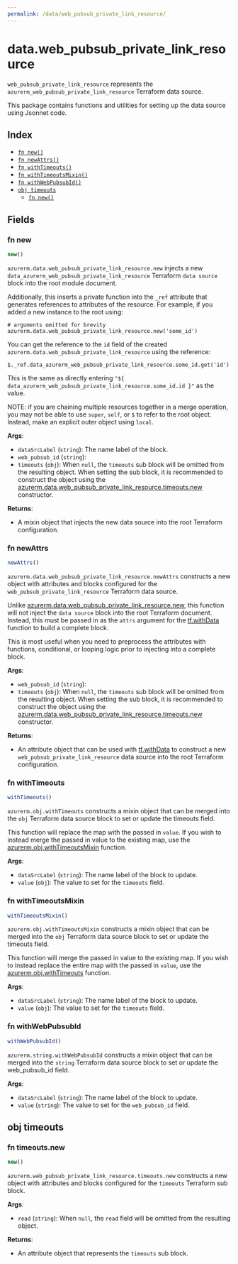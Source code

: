 ```yaml
---
permalink: /data/web_pubsub_private_link_resource/
---
```


# data.web_pubsub_private_link_resource

`web_pubsub_private_link_resource` represents the `azurerm_web_pubsub_private_link_resource` Terraform data source.



This package contains functions and utilities for setting up the data source using Jsonnet code.


## Index

* [`fn new()`](#fn-new)
* [`fn newAttrs()`](#fn-newattrs)
* [`fn withTimeouts()`](#fn-withtimeouts)
* [`fn withTimeoutsMixin()`](#fn-withtimeoutsmixin)
* [`fn withWebPubsubId()`](#fn-withwebpubsubid)
* [`obj timeouts`](#obj-timeouts)
  * [`fn new()`](#fn-timeoutsnew)

## Fields

### fn new

```ts
new()
```


`azurerm.data.web_pubsub_private_link_resource.new` injects a new `data_azurerm_web_pubsub_private_link_resource` Terraform `data source`
block into the root module document.

Additionally, this inserts a private function into the `_ref` attribute that generates references to attributes of the
resource. For example, if you added a new instance to the root using:

    # arguments omitted for brevity
    azurerm.data.web_pubsub_private_link_resource.new('some_id')

You can get the reference to the `id` field of the created `azurerm.data.web_pubsub_private_link_resource` using the reference:

    $._ref.data_azurerm_web_pubsub_private_link_resource.some_id.get('id')

This is the same as directly entering `"${ data_azurerm_web_pubsub_private_link_resource.some_id.id }"` as the value.

NOTE: if you are chaining multiple resources together in a merge operation, you may not be able to use `super`, `self`,
or `$` to refer to the root object. Instead, make an explicit outer object using `local`.

**Args**:
  - `dataSrcLabel` (`string`): The name label of the block.
  - `web_pubsub_id` (`string`): 
  - `timeouts` (`obj`):  When `null`, the `timeouts` sub block will be omitted from the resulting object. When setting the sub block, it is recommended to construct the object using the [azurerm.data.web_pubsub_private_link_resource.timeouts.new](#fn-timeoutsnew) constructor.

**Returns**:
- A mixin object that injects the new data source into the root Terraform configuration.


### fn newAttrs

```ts
newAttrs()
```


`azurerm.data.web_pubsub_private_link_resource.newAttrs` constructs a new object with attributes and blocks configured for the `web_pubsub_private_link_resource`
Terraform data source.

Unlike [azurerm.data.web_pubsub_private_link_resource.new](#fn-new), this function will not inject the `data source`
block into the root Terraform document. Instead, this must be passed in as the `attrs` argument for the
[tf.withData](https://github.com/tf-libsonnet/core/tree/main/docs#fn-withdata) function to build a complete block.

This is most useful when you need to preprocess the attributes with functions, conditional, or looping logic prior to
injecting into a complete block.

**Args**:
  - `web_pubsub_id` (`string`): 
  - `timeouts` (`obj`):  When `null`, the `timeouts` sub block will be omitted from the resulting object. When setting the sub block, it is recommended to construct the object using the [azurerm.data.web_pubsub_private_link_resource.timeouts.new](#fn-timeoutsnew) constructor.

**Returns**:
  - An attribute object that can be used with [tf.withData](https://github.com/tf-libsonnet/core/tree/main/docs#fn-withdata) to construct a new `web_pubsub_private_link_resource` data source into the root Terraform configuration.


### fn withTimeouts

```ts
withTimeouts()
```

`azurerm.obj.withTimeouts` constructs a mixin object that can be merged into the `obj`
Terraform data source block to set or update the timeouts field.

This function will replace the map with the passed in `value`. If you wish to instead merge the
passed in value to the existing map, use the [azurerm.obj.withTimeoutsMixin](TODO) function.

**Args**:
  - `dataSrcLabel` (`string`): The name label of the block to update.
  - `value` (`obj`): The value to set for the `timeouts` field.


### fn withTimeoutsMixin

```ts
withTimeoutsMixin()
```

`azurerm.obj.withTimeoutsMixin` constructs a mixin object that can be merged into the `obj`
Terraform data source block to set or update the timeouts field.

This function will merge the passed in value to the existing map. If you wish
to instead replace the entire map with the passed in `value`, use the [azurerm.obj.withTimeouts](TODO)
function.


**Args**:
  - `dataSrcLabel` (`string`): The name label of the block to update.
  - `value` (`obj`): The value to set for the `timeouts` field.


### fn withWebPubsubId

```ts
withWebPubsubId()
```

`azurerm.string.withWebPubsubId` constructs a mixin object that can be merged into the `string`
Terraform data source block to set or update the web_pubsub_id field.



**Args**:
  - `dataSrcLabel` (`string`): The name label of the block to update.
  - `value` (`string`): The value to set for the `web_pubsub_id` field.


## obj timeouts



### fn timeouts.new

```ts
new()
```


`azurerm.web_pubsub_private_link_resource.timeouts.new` constructs a new object with attributes and blocks configured for the `timeouts`
Terraform sub block.



**Args**:
  - `read` (`string`):  When `null`, the `read` field will be omitted from the resulting object.

**Returns**:
  - An attribute object that represents the `timeouts` sub block.
